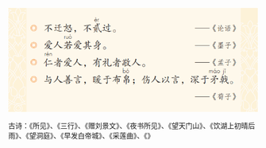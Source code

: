 



![image-20220402215520881](image-20220402215520881.png)



古诗：《所见》、《三行》、《赠刘景文》、《夜书所见》、《望天门山》、《饮湖上初晴后雨》、《望洞庭》、《早发白帝城》、《采莲曲》、《》 